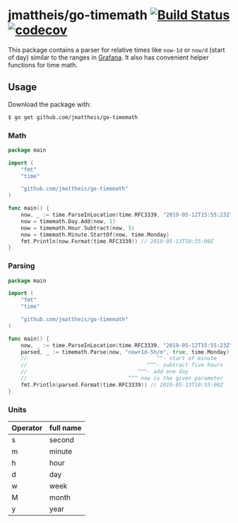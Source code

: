 # jmattheis/go-timemath [![Build Status][travis-badge]][travis] [![codecov][codecov-badge]][codecov]

This package contains a parser for relative times like `now-1d` or `now/d` (start of day) similar to the
ranges in [Grafana](https://grafana.com/docs/reference/timerange/). It also has convenient helper functions for time math.

## Usage

Download the package with:
```bash
$ go get github.com/jmattheis/go-timemath
```

### Math

```go
package main

import (
	"fmt"
	"time"

	"github.com/jmattheis/go-timemath"
)

func main() {
	now, _ := time.ParseInLocation(time.RFC3339, "2019-05-12T15:55:23Z", time.UTC)
	now = timemath.Day.Add(now, 1)
	now = timemath.Hour.Subtract(now, 5)
	now = timemath.Minute.StartOf(now, time.Monday)
	fmt.Println(now.Format(time.RFC3339)) // 2019-05-13T10:55:00Z
}

```

### Parsing

```go
package main

import (
	"fmt"
	"time"

	"github.com/jmattheis/go-timemath"
)

func main() {
	now, _ := time.ParseInLocation(time.RFC3339, "2019-05-12T15:55:23Z", time.UTC)
	parsed, _ := timemath.Parse(now, "now+1d-5h/m", true, time.Monday)
	//                                         ^^- start of minute
	//                                      ^^^- subtract five hours
	//                                   ^^^- add one day
	//                                ^^^ now is the given parameter
	fmt.Println(parsed.Format(time.RFC3339)) // 2019-05-13T10:55:00Z
}
```

### Units

| Operator | full name |
| -------- | --------- |
| s        | second    |
| m        | minute    |
| h        | hour      |
| d        | day       |
| w        | week      |
| M        | month     |
| y        | year      |

 [travis-badge]: https://travis-ci.org/jmattheis/go-timemath.svg?branch=master
 [travis]: https://travis-ci.org/jmattheis/go-timemath
 [codecov-badge]: https://codecov.io/gh/jmattheis/go-timemath/branch/master/graph/badge.svg
 [codecov]: https://codecov.io/gh/jmattheis/go-timemath
 